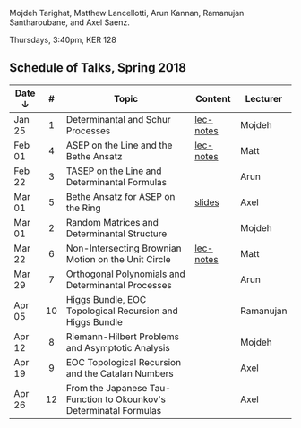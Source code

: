 Mojdeh Tarighat, Matthew Lancellotti, Arun Kannan, Ramanujan Santharoubane, and Axel Saenz.

Thursdays, 3:40pm, KER 128


## Schedule of Talks, Spring 2018

Date ↓ | # | Topic | Content | Lecturer
-------|:-:|-------|---------|---------
Jan 25 | 1 | Determinantal and Schur Processes | [lec-notes](https://www.dropbox.com/s/3u99caembuadigm/Determinantal_and_schur_processes.pdf?dl=0) | Mojdeh
Feb 01 | 4 | ASEP on the Line and the Bethe Ansatz | [lec-notes](https://www.dropbox.com/s/f8l86jmz3a7e3to/content.pdf?dl=0) | Matt
Feb 22 | 3 | TASEP on the Line and Determinantal Formulas |  | Arun
Mar 01 | 5 | Bethe Ansatz for ASEP on the Ring  | [slides](https://www.dropbox.com/s/65b65is4fy4t48b/ASEPPresentationKITP.pdf?dl=0) | Axel
Mar 01 | 2 | Random Matrices and Determinantal Structure |  | Mojdeh
Mar 22 | 6 | Non-Intersecting Brownian Motion on the Unit Circle | [lec-notes](https://www.dropbox.com/s/oztgj61yxqwuvj2/walking-in-circles-aimlessly.pdf?dl=0) | Matt
Mar 29 | 7 | Orthogonal Polynomials and Determinantal Processes |  | Arun 
Apr 05 | 10 | Higgs Bundle, EOC Topological Recursion and Higgs Bundle |  | Ramanujan 
Apr 12 | 8  | Riemann-Hilbert Problems and Asymptotic Analysis  |  | Mojdeh 
Apr 19 | 9 | EOC Topological Recursion and the Catalan Numbers |  |  Axel
Apr 26 | 12 | From the Japanese Tau- Function to Okounkov's Determinatal Formulas |  | Axel 


